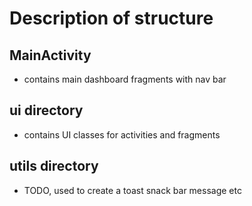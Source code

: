 # Description of structure

## MainActivity
- contains main dashboard fragments with nav bar

## ui directory 
- contains UI classes for activities and fragments

## utils directory
- TODO, used to create a toast snack bar message etc